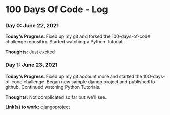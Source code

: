# 100 Days Of Code - Log

### Day 0: June 22, 2021

**Today's Progress**: Fixed up my git and forked the 100-days-of-code challenge repositiry. Started watching a Python Tutorial.

**Thoughts:** Just excited



### Day 1: June 23, 2021 

**Today's Progress**: Fixed up my git account more and started the 100-days-of-code challenge. Began new sample django project and published to github.
Continued watching Python Tutorials.

**Thoughts:** Not complicated so far but we'll see.

**Link(s) to work:** [djangoproject](https://github.com/bubaeli16/djangoproject)
